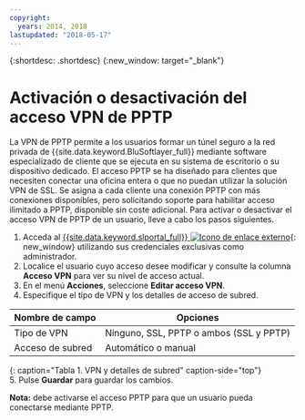```yaml
---
copyright:
  years: 2014, 2018
lastupdated: "2018-05-17"
---
```


{:shortdesc: .shortdesc}
{:new_window: target="_blank"}

# Activación o desactivación del acceso VPN de PPTP

La VPN de PPTP permite a los usuarios formar un túnel seguro a la red privada de {{site.data.keyword.BluSoftlayer_full}} mediante software especializado de cliente que se ejecuta en su sistema de escritorio o su dispositivo dedicado. El acceso PPTP se ha diseñado para clientes que necesiten conectar una oficina entera o que no puedan utilizar la solución VPN de SSL. Se asigna a cada cliente una conexión PPTP con más conexiones disponibles, pero solicitando soporte para habilitar acceso ilimitado a PPTP, disponible sin coste adicional. Para activar o desactivar el acceso VPN de PPTP de un usuario, lleve a cabo los pasos siguientes.

1. Acceda al [{{site.data.keyword.slportal_full}} ![Icono de enlace externo](../../icons/launch-glyph.svg "Icono de enlace externo")](https://control.softlayer.com/){: new_window} utilizando sus credenciales exclusivas como administrador.
2. Localice el usuario cuyo acceso desee modificar y consulte la columna **Acceso VPN** para ver su nivel de acceso actual.
3. En el menú **Acciones**, seleccione **Editar acceso VPN**.
4. Especifique el tipo de VPN y los detalles de acceso de subred.

|Nombre de campo  |Opciones   |
| -----------| ------------ |
| Tipo de VPN   | Ninguno, SSL, PPTP o ambos (SSL y PPTP) |
|Acceso de subred | Automático o manual |           
{: caption="Tabla 1. VPN y detalles de subred" caption-side="top"}   
5. Pulse **Guardar** para guardar los cambios.

   **Nota:** debe activarse el acceso PPTP para que un usuario pueda conectarse mediante PPTP.
